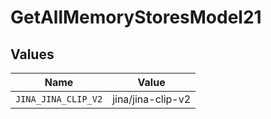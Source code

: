 # GetAllMemoryStoresModel21


## Values

| Name                | Value               |
| ------------------- | ------------------- |
| `JINA_JINA_CLIP_V2` | jina/jina-clip-v2   |